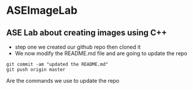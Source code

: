 # ASEImageLab
## ASE Lab about creating images using C++

- step one we created our github repo then cloned it
- We now modify the README.md file and are going to update the repo

```
git commit -am "updated the README.md"
git push origin master

```

Are the commands we use to update the repo

